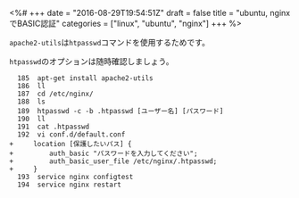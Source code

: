 <%#
+++
date = "2016-08-29T19:54:51Z"
draft = false
title = "ubuntu, nginxでBASIC認証"
categories = ["linux", "ubuntu", "nginx"]
+++
%>

`apache2-utils`は`htpasswd`コマンドを使用するためです。

`htpasswd`のオプションは随時確認しましょう。

```
  185  apt-get install apache2-utils
  186  ll
  187  cd /etc/nginx/
  188  ls
  189  htpasswd -c -b .htpasswd [ユーザー名] [パスワード]
  190  ll
  191  cat .htpasswd 
  192  vi conf.d/default.conf 
+     location [保護したいパス] {
+         auth_basic "パスワードを入力してください";
+         auth_basic_user_file /etc/nginx/.htpasswd;
+     }
  193  service nginx configtest
  194  service nginx restart
```
